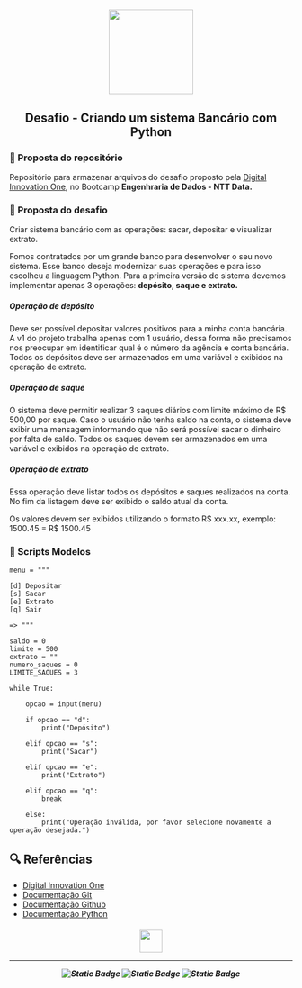 <h1 align="center">
<img src="https://hermes.dio.me/tracks/2a3a2d2b-7de7-457c-b4df-dcd327eae9eb.png" height="150" tittle="Engenharia de Dados - NTT Data"/>
</h1>
<h2 align="center">
Desafio - Criando um sistema Bancário com Python
</h2>

### 📝 Proposta do repositório

Repositório para armazenar arquivos do desafio proposto pela [Digital Innovation One](https://www.dio.me/), no Bootcamp <strong>Engenhraria de Dados - NTT Data. </strong>

### 📝 Proposta do desafio

Criar sistema bancário com as operações: sacar, depositar e visualizar extrato.

Fomos contratados por um grande banco para desenvolver o seu novo sistema. Esse banco deseja modernizar suas operações e para isso escolheu a linguagem Python. Para a primeira versão do sistema devemos implementar apenas 3 operações: <strong> depósito, saque e extrato.</strong>

##### Operação de depósito
<p> Deve ser possível depositar valores positivos para a minha conta bancária. A v1 do projeto trabalha apenas com 1 usuário, dessa forma não precisamos nos preocupar em identificar qual é o número da agência e conta bancária. Todos os depósitos deve ser armazenados em uma variável e exibidos na operação de extrato. </p>

##### Operação de saque
<p>
O sistema deve permitir realizar 3 saques diários com limite máximo de R$ 500,00 por saque. Caso o usuário não tenha saldo na conta, o sistema deve exibir uma mensagem informando que não será possível sacar o dinheiro por falta de saldo. Todos os saques devem ser armazenados em uma variável e exibidos na operação de extrato.
</p>

##### Operação de extrato
<p>
Essa operação deve listar todos os depósitos e saques realizados na conta. No fim da listagem deve ser exibido o saldo atual da conta.
</p>
<p>
Os valores devem ser exibidos utilizando o formato R$ xxx.xx, exemplo: <br>
    1500.45 = R$ 1500.45
</p>

### 📜 Scripts Modelos
``` 
menu = """

[d] Depositar
[s] Sacar
[e] Extrato
[q] Sair

=> """

saldo = 0
limite = 500
extrato = ""
numero_saques = 0
LIMITE_SAQUES = 3

while True:

    opcao = input(menu)

    if opcao == "d":
        print("Depósito")

    elif opcao == "s":
        print("Sacar")

    elif opcao == "e":
        print("Extrato")
        
    elif opcao == "q":
        break

    else:
        print("Operação inválida, por favor selecione novamente a operação desejada.")
```

## 🔍 Referências

- [Digital Innovation One](https://www.dio.me/)
- [Documentação Git](https://git-scm.com/doc) 
- [Documentação Github](https://docs.github.com/)
- [Documentação Python](https://www.python.org/doc/)

<h5 align="center">
<img src="https://hermes.digitalinnovation.one/assets/diome/logo-full.svg" height="40" tittle="nome imagem"/> 

<hr>

![Static Badge](https://img.shields.io/badge/Git-f6522f?style=for-the-badge&logo=git&logoColor=000000) ![Static Badge](https://img.shields.io/badge/Github-c3c3c3?style=for-the-badge&logo=github&logoColor=000000) ![Static Badge](https://img.shields.io/badge/Python-fee469?style=for-the-badge&logo=python&logoColor=1c435f)